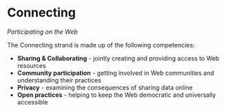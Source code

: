 Connecting
=======
*Participating on the Web*

The Connecting strand is made up of the following competencies:

* **Sharing & Collaborating** - jointly creating and providing access to Web resources
* **Community participation** - getting involved in Web communities and understanding their practices
* **Privacy** - examining the consequences of sharing data online
* **Open practices** - helping to keep the Web democratic and universally accessible 